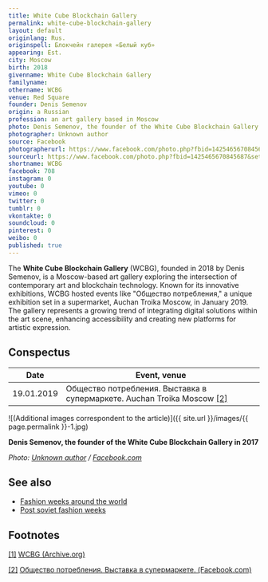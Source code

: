 ```yaml
---
title: White Cube Blockchain Gallery
permalink: white-cube-blockchain-gallery
layout: default
originlang: Rus.
originspell: Блокчейн галерея «Белый куб»
appearing: Est.
city: Moscow
birth: 2018
givenname: White Cube Blockchain Gallery
familyname:
othername: WCBG
venue: Red Square
founder: Denis Semenov
origin: a Russian
profession: an art gallery based in Moscow
photo: Denis Semenov, the founder of the White Cube Blockchain Gallery in 2017 (fragment)
photographer: Unknown author
source: Facebook
photographerurl: https://www.facebook.com/photo.php?fbid=1425465670845687&set=a.255066451218954&type=3&theater
sourceurl: https://www.facebook.com/photo.php?fbid=1425465670845687&set=a.255066451218954&type=3&theater
shortname: WCBG
facebook: 708
instagram: 0
youtube: 0
vimeo: 0
twitter: 0
tumblr: 0
vkontakte: 0
soundcloud: 0
pinterest: 0
weibo: 0
published: true
---
```


The **White Cube Blockchain Gallery** (WCBG), founded in 2018 by Denis Semenov, is a Moscow-based art gallery exploring the intersection of contemporary art and blockchain technology. Known for its innovative exhibitions, WCBG hosted events like "Общество потребления," a unique exhibition set in a supermarket, Auchan Troika Moscow, in January 2019. The gallery represents a growing trend of integrating digital solutions within the art scene, enhancing accessibility and creating new platforms for artistic expression.

## Сonspectus

|Date|Event, venue|
|-|-|
|19.01.2019|Общество потребления. Выставка в супермаркете. Auchan Troika Moscow <span id="a2">[\[2\]](#f2)</span>|

![(Additional images correspondent to the article)]({{ site.url }}/images/{{ page.permalink }}-1.jpg)

**Denis Semenov, the founder of the White Cube Blockchain Gallery in 2017**

*Photo: [Unknown author](https://www.facebook.com/photo.php?fbid=1425465670845687&set=a.255066451218954&type=3&theater) / [Facebook.com](https://www.facebook.com/photo.php?fbid=1425465670845687&set=a.255066451218954&type=3&theater)*

## See also

+ [Fashion weeks around the world](fashion-weeks-around-the-world)
+ [Post soviet fashion weeks](post-soviet-fashion-weeks)

## Footnotes

[[1]](#a1) <span id="f1"></span> [WCBG (Archive.org)](https://web.archive.org/web/*/http://wcbg.tilda.ws)

[[2]](#a2) <span id="f2"></span> [Общество потребления. Выставка в супермаркете. (Facebook.com)](https://www.facebook.com/events/1028761747320986/)
